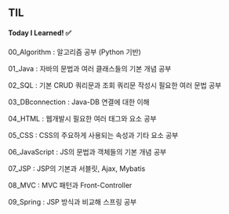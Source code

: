 ## TIL

#### Today I Learned! ✅

00_Algorithm : 알고리즘 공부 (Python 기반)

01_Java : 자바의 문법과 여러 클래스들의 기본 개념 공부

02_SQL : 기본 CRUD 쿼리문과 조회 쿼리문 작성시 필요한 여러 문법 공부

03_DBconnection : Java-DB 연결에 대한 이해

04_HTML : 웹개발시 필요한 여러 태그와 요소 공부

05_CSS : CSS의 주요하게 사용되는 속성과 기타 요소 공부

06_JavaScript : JS의 문법과 객체들의 기본 개념 공부

07_JSP : JSP의 기본과 서블릿, Ajax, Mybatis

08_MVC : MVC 패턴과 Front-Controller

09_Spring : JSP 방식과 비교해 스프링 공부

